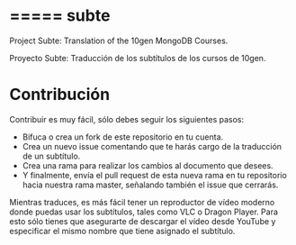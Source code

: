 =====
subte
=====

Project Subte: Translation of the 10gen MongoDB Courses.

Proyecto Subte: Traducción de los subtítulos de los cursos de 10gen.


Contribución
============

Contribuir es muy fácil, sólo debes seguir los siguientes pasos:

- Bifuca o crea un fork de este repositorio en tu cuenta.
- Crea un nuevo issue comentando que te harás cargo de la traducción de un
  subtítulo.
- Crea una rama para realizar los cambios al documento que desees.
- Y finalmente, envía el pull request de esta nueva rama en tu repositorio
  hacia nuestra rama master, señalando también el issue que cerrarás.

Mientras traduces, es más fácil tener un reproductor de vídeo moderno donde
puedas usar los subtítulos, tales como VLC o Dragon Player. Para esto sólo
tienes que asegurarte de descargar el vídeo desde YouTube y especificar el
mismo nombre que tiene asignado el subtítulo.
